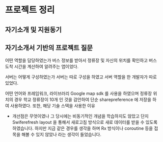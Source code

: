 # 프로젝트 정리

## 자기소개 및 지원동기

## 자기소개서 기반의 프로젝트 질문

어떤 역할을 담당하였는가 
버스 정보를 받아서 정류장 및 자신의 위치를 확인하고 버스 도착 시간을 계산하여 알려주는 앱이었다. 

서버는 어떻게 구성하였는가 서버는 따로 구성을 하였고 서버 역할을 한 개발자가 따로 있었다. 

어떤 언어와 프레임워크, 라이브러리
Google map sdk 를 사용을 하였으며 정류장 위치의 경우 학교 정류장이 10개 인 것을 감안하여 단순 sharepreference 에 저장을 하여 사용하였다. 또한, 
해당 기술 스택을 사용한 이유

- 개선점은 무엇이였나
그 당시에는 비동기적인 개념을 학습하지도 않았고 단지 Swiferefresh layout 을 통해서 새로고침 방식으로 새로 데이터를 받을 수 있도록 하였습니다.  하지만 지금 같은 경우를 생각을 하며 Rx 방식이나 coroutine 등을 접목을 해볼 수 있지 않았나 라는 생각이 들었습니다. 

